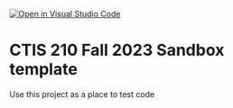 [![Open in Visual Studio Code](https://classroom.github.com/assets/open-in-vscode-718a45dd9cf7e7f842a935f5ebbe5719a5e09af4491e668f4dbf3b35d5cca122.svg)](https://classroom.github.com/online_ide?assignment_repo_id=13132324&assignment_repo_type=AssignmentRepo)
# CTIS 210 Fall 2023 Sandbox template

Use this project as a place to test code
